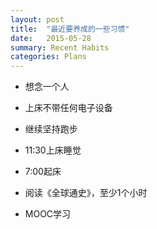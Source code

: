 ```yaml
---
layout: post
title:  "最近要养成的一些习惯"
date:   2015-05-28
summary: Recent Habits
categories: Plans
---
```


- 想念一个人

- 上床不带任何电子设备

- 继续坚持跑步

- 11:30上床睡觉

- 7:00起床

- 阅读《全球通史》，至少1个小时

- MOOC学习

